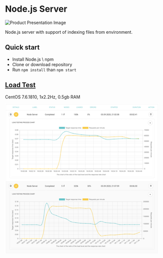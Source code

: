 # Node.js Server

![Product Presentation Image](https://rollout.io/blog/wp-content/uploads/sites/2/2018/05/Node.js_.Feature.Flags_.Guide_.jpg)

Node.js server with support of indexing files from environment.


## Quick start

- Install Node.js \ npm
- Clone or download repository
- Run `npm install` than `npm start`


## [Load Test](http://loadest.io)

CentOS 7.6.1810, 1x2.2Hz, 0.5gb RAM  

![Load test](https://raw.githubusercontent.com/restinpc/Node.js-Server/master/loadest.io.png)